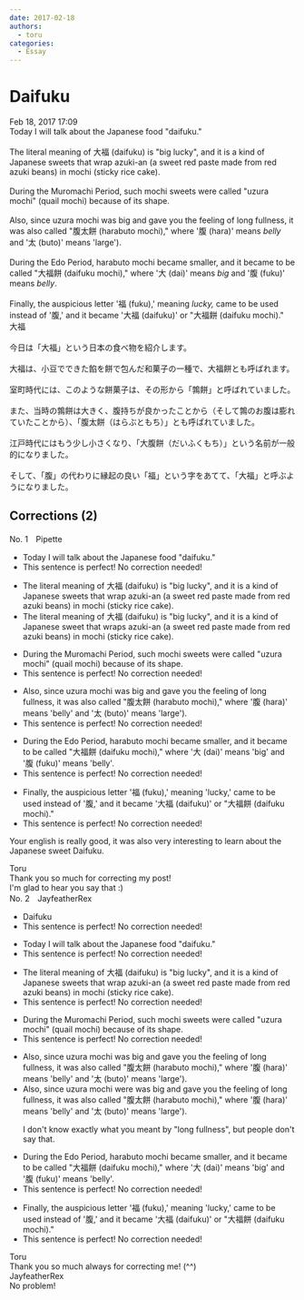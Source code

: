 ```yaml
---
date: 2017-02-18
authors:
  - toru
categories:
  - Essay
---
```


<h1 id="subject_show">Daifuku</h1>
<div class="date">Feb 18, 2017 17:09</div>
<div id="post"><div id="body_show_ori">
Today I will talk about the Japanese food "daifuku."<br/><br/>The literal meaning of 大福 (daifuku) is "big lucky", and it is a kind of Japanese sweets that wrap azuki-an (a sweet red paste made from red azuki beans) in mochi (sticky rice cake).<br/><br/>During the Muromachi Period, such mochi sweets were called "uzura mochi" (quail mochi) because of its shape.<br/><br/>Also, since uzura mochi was big and gave you the feeling of long fullness, it was also called "腹太餅 (harabuto mochi)," where '腹 (hara)' means <em>belly</em> and '太 (buto)' means 'large').<br/><br/>During the Edo Period, harabuto mochi became smaller, and it became to be called "大福餅 (daifuku mochi)," where '大 (dai)' means <em>big</em> and '腹 (fuku)' means <em>belly</em>.<br/><br/>Finally, the auspicious letter '福 (fuku),' meaning <em>lucky,</em> came to be used instead of '腹,' and it became '大福 (daifuku)' or "大福餅 (daifuku mochi)."
</div></div>

<!-- more -->

<div id="post_ja"><div id="body_show_mo">
大福<br/><br/>今日は「大福」という日本の食べ物を紹介します。<br/><br/>大福は、小豆でできた餡を餅で包んだ和菓子の一種で、大福餅とも呼ばれます。<br/><br/>室町時代には、このような餅菓子は、その形から「鶉餅」と呼ばれていました。<br/><br/>また、当時の鶉餅は大きく、腹持ちが良かったことから（そして鶉のお腹は膨れていたことから）、「腹太餅（はらぶともち）」とも呼ばれていました。<br/><br/>江戸時代にはもう少し小さくなり、「大腹餅（だいふくもち）」という名前が一般的になりました。<br/><br/>そして、「腹」の代わりに縁起の良い「福」という字をあてて、「大福」と呼ぶようになりました。
</div></div>

## Corrections (2)
<div id="block"><div class="first_name"> No. 1　<span class="just_name">Pipette</span></div><div id="block2">
<ul class="correction_field">
<li class="incorrect">Today I will talk about the Japanese food "daifuku."</li>
<li class="corrected perfect">This sentence is perfect! No correction needed!</li>
</ul>
<ul class="correction_field">
<li class="incorrect">The literal meaning of 大福 (daifuku) is "big lucky", and it is a kind of Japanese sweets that wrap azuki-an (a sweet red paste made from red azuki beans) in mochi (sticky rice cake).</li>
<li class="corrected correct">
The literal meaning of 大福 (daifuku) is "big lucky", and it is a kind of Japanese sweet that wraps azuki-an (a sweet red paste made from red azuki beans) in mochi (sticky rice cake).
</li>
</ul>
<ul class="correction_field">
<li class="incorrect">During the Muromachi Period, such mochi sweets were called "uzura mochi" (quail mochi) because of its shape.</li>
<li class="corrected perfect">This sentence is perfect! No correction needed!</li>
</ul>
<ul class="correction_field">
<li class="incorrect">Also, since uzura mochi was big and gave you the feeling of long fullness, it was also called "腹太餅 (harabuto mochi)," where '腹 (hara)' means 'belly' and '太 (buto)' means 'large').</li>
<li class="corrected perfect">This sentence is perfect! No correction needed!</li>
</ul>
<ul class="correction_field">
<li class="incorrect">During the Edo Period, harabuto mochi became smaller, and it became to be called "大福餅 (daifuku mochi)," where '大 (dai)' means 'big' and '腹 (fuku)' means 'belly'.</li>
<li class="corrected perfect">This sentence is perfect! No correction needed!</li>
</ul>
<ul class="correction_field">
<li class="incorrect">Finally, the auspicious letter '福 (fuku),' meaning 'lucky,' came to be used instead of '腹,' and it became '大福 (daifuku)' or "大福餅 (daifuku mochi)."</li>
<li class="corrected perfect">This sentence is perfect! No correction needed!</li>
</ul>
<p class="comment_small">
 Your english is really good, it was also very interesting to learn about the Japanese sweet Daifuku.
</p>

</div><div class="name"><span class="just_name">Toru</span><br>
Thank you so much for correcting my post!<br/>I'm glad to hear you say that :)
</div>
</div>
<div id="block"><div class="first_name"> No. 2　<span class="just_name">JayfeatherRex</span></div><div id="block2">
<ul class="correction_field">
<li class="incorrect">Daifuku</li>
<li class="corrected perfect">This sentence is perfect! No correction needed!</li>
</ul>
<ul class="correction_field">
<li class="incorrect">Today I will talk about the Japanese food "daifuku."</li>
<li class="corrected perfect">This sentence is perfect! No correction needed!</li>
</ul>
<ul class="correction_field">
<li class="incorrect">The literal meaning of 大福 (daifuku) is "big lucky", and it is a kind of Japanese sweets that wrap azuki-an (a sweet red paste made from red azuki beans) in mochi (sticky rice cake).</li>
<li class="corrected perfect">This sentence is perfect! No correction needed!</li>
</ul>
<ul class="correction_field">
<li class="incorrect">During the Muromachi Period, such mochi sweets were called "uzura mochi" (quail mochi) because of its shape.</li>
<li class="corrected perfect">This sentence is perfect! No correction needed!</li>
</ul>
<ul class="correction_field">
<li class="incorrect">Also, since uzura mochi was big and gave you the feeling of long fullness, it was also called "腹太餅 (harabuto mochi)," where '腹 (hara)' means 'belly' and '太 (buto)' means 'large').</li>
<li class="corrected correct">
Also, since uzura mochi <span class="f_red">were </span><span class="sline">was </span>big and gave you the feeling of <span class="sline">long </span>fullness, it was also called "腹太餅 (harabuto mochi)," where '腹 (hara)' means 'belly' and '太 (buto)' means 'large').
<p class="correction_comment">I don't know exactly what you meant by "long fullness", but people don't say that.</p>
</li>
</ul>
<ul class="correction_field">
<li class="incorrect">During the Edo Period, harabuto mochi became smaller, and it became to be called "大福餅 (daifuku mochi)," where '大 (dai)' means 'big' and '腹 (fuku)' means 'belly'.</li>
<li class="corrected perfect">This sentence is perfect! No correction needed!</li>
</ul>
<ul class="correction_field">
<li class="incorrect">Finally, the auspicious letter '福 (fuku),' meaning 'lucky,' came to be used instead of '腹,' and it became '大福 (daifuku)' or "大福餅 (daifuku mochi)."</li>
<li class="corrected perfect">This sentence is perfect! No correction needed!</li>
</ul>
</div><div class="name"><span class="just_name">Toru</span><br>
Thank you so much always for correcting me! (^^)
</div>
<div class="name"><span class="just_name">JayfeatherRex</span><br>
No problem!
</div>
</div>
